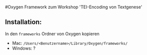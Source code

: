 #Oxygen Framework zum Workshop 'TEI-Encoding von Textgenese'

## Installation:
In den ``frameworks`` Ordner von Oxygen kopieren
* Mac: ``/Users/<Benutzername>/Library/Oxygen/frameworks/``
* Windows: ? 
